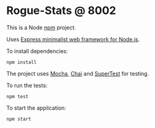 # Rogue-Stats @ 8002

This is a Node [npm](https://www.npmjs.com/) project.

Uses [Express minimalist web framework for Node.js](http://expressjs.com/).

To install dependencies:

    npm install

The project uses [Mocha](https://mochajs.org/), [Chai](https://www.chaijs.com/) and [SuperTest](https://github.com/visionmedia/supertest) for testing.

To run the tests:

    npm test

To start the application:

    npm start
